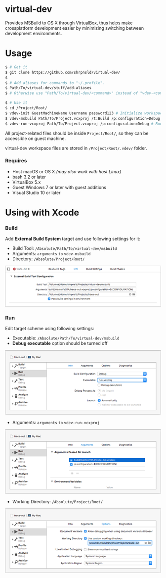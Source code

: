 # virtual-dev

Provides MSBuild to OS X through VirtualBox, thus helps make crossplatform development easier by minimizing switching between development environments.



# Usage

```bash
$ # Get it
$ git clone https://github.com/shrpnsld/virtual-dev/
$
$ # Add aliases for commands to "~/.profile".
$ Path/To/virtual-dev/stuff/add-aliases
$ # Otherwise use "Path/To/virtual-dev/<command>" instead of "vdev-<command>"
```
```bash
$ # Use it
$ cd /Project/Root/
$ vdev-init GuestMachineName Username password123 # Initialize workspace
$ vdev-msbuild Path/To/Project.vcxproj /t:Build /p:configuration=Debug # Build
$ vdev-run-vcxproj Path/To/Project.vcxproj /p:configuration=Debug # Run
```

All project-related files should be inside `Project/Root/`, so they can be accessible on guest machine.

virtual-dev workspace files are stored in `/Project/Root/.vdev/` folder.


### Requires

* Host macOS or OS X *(may also work with host Linux)*
* bash 3.2 or later
* VirtualBox 5.x
* Guest Windows 7 or later with guest additions
* Visual Studio 10 or later



# Using with Xcode


### Build

Add **External Build System** target and use following settings for it:

* Build Tool: `/Absolute/Path/To/virtual-dev/msbuild`
* Arguments: `arguments` `to` `vdev-msbuild`
* Directory: `/Absolute/Project/Root/`

![](./doc/ExternalBuildToolConfiguration.png)

### Run

Edit target scheme using following settings:

* Executable: `/Absolute/Path/To/virtual-dev/msbuild`
* **Debug executable** option should be turned off

![](./doc/SchemeRunInfo.png)

* Arguments: `arguments` `to` `vdev-run-vcxproj`

![](./doc/SchemeRunArguments.png)

* Working Directory: `/Absolute/Project/Root/`

![](./doc/SchemeRunOptions.png)
